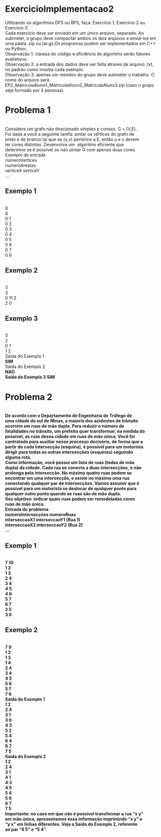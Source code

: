 # ExercicioImplementacao2
Utilizando os algoritmos DFS ou BFS, faça:
  Exercício 1;
  Exercício 2 ou Exercício 3.  
  Cada exercício deve ser enviado em um único arquivo, separado. Ao submeter, o grupo deve compactar ambos os dois arquivos e     enviá-los em uma pasta .zip ou tar.gz.Os programas podem ser implementados em C++ ou Python.   
  Observação 1: clareza do código e eficiência do algoritmo serão fatores avaliativos.  
  Observação 2: a entrada dos dados deve ser feita através de arquivo .txt, no padrão como mostra cada exemplo.  
  Observação 3: apenas um membro do grupo deve submeter o trabalho. O nome do arquivo será: EP2_MatriculaAluno1_MatriculaAluno2_MatriculaAluno3.zip (caso o grupo seja formado por 3 pessoas).
  
  
  
 <h1> Problema 1</h1></br>
Considere um grafo não direcionado simples e conexo, G = (V,E).</br>
Foi dada a você a seguinte tarefa: pintar os vértices do grafo de</br>
preto e de branco tal que se (u,v) pertence a E, então u e v devem</br>
ter cores distintas. Desenvolva um ​ algoritmo eficiente que</br>
determine se é possível ou não pintar G com apenas duas cores.</br>
Exemplo de entrada</br>
numeroVertices</br>
numeroArestas</br>
verticeX verticeY</br>
...</br>
<h2>Exemplo 1</h2></br>
9</br>
8</br>
0 1</br>
0 2</br>
0 3</br>
0 4</br>
0 5</br>
0 6</br>
0 7</br>
0 8</br>
<h2>Exemplo 2</h2></br>
3</br>
3</br>
0 11 2</br>
2 0</br>
<h2>Exemplo 3</h2></br>
3</br>
2</br>
0 1</br>
1 2</br>
Saída do Exemplo 1</br>
<strong>SIM</strong></br>
Saída do Exemplo 2</br>
<strong>NAO<strong></br>
Saída do Exemplo 3
<strong>SIM</strong>

<h1>Problema 2</h1></br>
De acordo com o Departamento de Engenharia de Tráfego de</br>
uma cidade do sul de Minas, a maioria dos acidentes de trânsito</br>
ocorrem em ruas de mão dupla. Para reduzir o número de</br>
fatalidades no trânsito, um prefeito quer transformar, na medida do</br>
possível, as ruas dessa cidade em ruas de mão única. Você foi</br>
contratado para auxiliar nesse processo decisório, de forma que a</br>
partir de cada intersecção (esquina), é possível para um motorista</br>
dirigir para todas as outras intersecções (esquinas) seguindo</br>
alguma rota.</br>
Como informação, você possui um lista de ruas (todas de mão</br>
dupla) da cidade. Cada rua se conecta a duas intersecções, e não</br>
prolonga pela intersecção. No máximo quatro ruas podem se</br>
encontrar em uma intersecção, e existe no máximo uma rua</br>
conectando qualquer par de intersecções. Vamos assumir que é</br>
possível para um motorista se deslocar de qualquer ponto para</br>
qualquer outro ponto quando as ruas são de mão dupla.</br>
Seu objetivo: indicar quais ruas podem ser remodeladas como</br>
ruas de mão única.</br>
Entrada do problema</br>
numeroIntersecções numeroRuas</br>
interseccaoX1 interseccaoY1 (Rua 1)</br>
interseccaoX2 interseccaoY2 (Rua 2)</br>
...</br>
<h2>Exemplo 1</h2></br>
7 10</br>
1 2</br>
1 3</br>
2 4</br>
3 4</br>
4 5</br>
4 6</br>
5 7</br>
6 7</br>
2 5</br>
3 6</br>
<h2>Exemplo 2</h2></br>
7 9</br>
1 2</br>
1 3</br>
1 4</br>
2 4</br>
3 4</br>
4 5</br>
5 6</br>
5 7</br>
7 6</br>
Saída do Exemplo 1</br>
1 2</br>
2 4</br>
3 1</br>
3 6</br>
4 3</br>
5 2</br>
5 4</br>
6 4</br>
6 7</br>
7 5</br>
Saída do Exemplo 2</br>
1 2</br>
2 4</br>
3 1</br>
4 1</br>
4 3</br>
4 5</br>
5 4</br>
5 6</br>
6 7</br>
7 5</br>
<strong>Importante:</strong> no caso em que não é possível transformar a rua “x y”</br>
em mão única, apresentamos essa informação imprimindo “x y” e</br>
“y x” em linhas diferentes. Veja a Saída do Exemplo 2, referente</br>
ao par “4 5” e “5 4”.</br>

